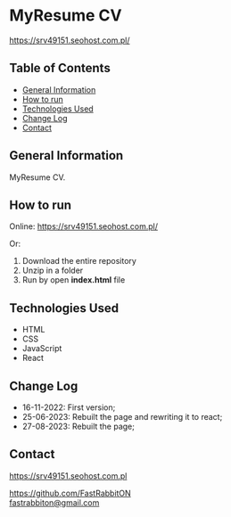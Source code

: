 # MyResume CV
https://srv49151.seohost.com.pl/

## Table of Contents

* [General Information](#general-information)
* [How to run](#how-to-run)
* [Technologies Used](#technologies-used)
* [Change Log](#change-log)
* [Contact](#contact)

## General Information
MyResume CV. 


## How to run

Online:
https://srv49151.seohost.com.pl/

Or:
 1. Download the entire repository
 2. Unzip in a folder
 3. Run by open **index.html** file

## Technologies Used
- HTML
- CSS
- JavaScript
- React

## Change Log
- 16-11-2022: First version;
- 25-06-2023: Rebuilt the page and rewriting it to react;
- 27-08-2023: Rebuilt the page;

## Contact
https://srv49151.seohost.com.pl

https://github.com/FastRabbitON \
fastrabbiton@gmail.com



